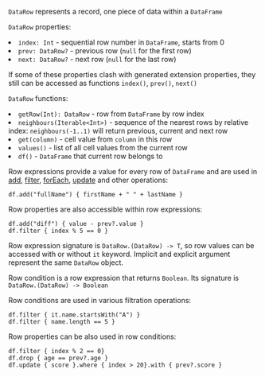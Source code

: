 <?xml version='1.0' encoding='UTF-8'?><topic xsi:noNamespaceSchemaLocation="https://resources.jetbrains.com/stardust/topic.v2.xsd" meta-keywords="" xmlns:xsi="http://www.w3.org/2001/XMLSchema-instance" id="DataRow" title="DataRow" _md-based="true"> <p _o="26" _o-sc="2,0" _o-l="2" _o-e="3,0" _o-tl="-1" _o-s="2,0" _o-cl="0" id="6809531b"><code _o="26" _o-sc="2,1" _o-l="2" _o-e="2,9" _o-tl="-1" _o-s="2,0" _o-cl="0" id="cb8b3ea2">DataRow</code> represents a record, one piece of data within a <code _o="84" _o-sc="2,59" _o-l="2" _o-e="2,69" _o-tl="-1" _o-s="2,58" _o-cl="58" id="b4b90455">DataFrame</code></p>
<chapter _o="97" _o-sc="4,3" _o-l="4" _o-e="4,17" _o-tl="-1" _o-s="4,0" _o-cl="0" id="row-properties" title="Row properties">
<p _o="115" _o-sc="5,0" _o-l="5" _o-e="6,0" _o-tl="-1" _o-s="5,0" _o-cl="0" id="6319ef4a"><code _o="115" _o-sc="5,1" _o-l="5" _o-e="5,9" _o-tl="-1" _o-s="5,0" _o-cl="0" id="60fdccbd">DataRow</code> properties:</p>
<list _o="137" _o-sc="6,0" _o-l="6" _o-e="9,0" _o-tl="-1" _o-s="6,0" _o-cl="0" id="7dae781c">
<li _o="137" _o-sc="6,2" _o-l="6" _o-e="7,0" _o-tl="-1" _o-s="6,0" _o-cl="0" id="becef2e"><code _o="139" _o-sc="6,3" _o-l="6" _o-e="6,14" _o-tl="-1" _o-s="6,2" _o-cl="2" id="e36c957c">index: Int</code> - sequential row number in <code _o="179" _o-sc="6,43" _o-l="6" _o-e="6,53" _o-tl="-1" _o-s="6,42" _o-cl="42" id="57f7c4a5">DataFrame</code>, starts from 0</li>
<li _o="206" _o-sc="7,2" _o-l="7" _o-e="8,0" _o-tl="-1" _o-s="7,0" _o-cl="0" id="602d928e"><code _o="208" _o-sc="7,3" _o-l="7" _o-e="7,18" _o-tl="-1" _o-s="7,2" _o-cl="2" id="19fb1321">prev: DataRow?</code> - previous row (<code _o="241" _o-sc="7,36" _o-l="7" _o-e="7,41" _o-tl="-1" _o-s="7,35" _o-cl="35" id="1f5160c0">null</code> for the first row)</li>
<li _o="267" _o-sc="8,2" _o-l="8" _o-e="9,0" _o-tl="-1" _o-s="8,0" _o-cl="0" id="cabaf8ec"><code _o="269" _o-sc="8,3" _o-l="8" _o-e="8,18" _o-tl="-1" _o-s="8,2" _o-cl="2" id="54988576">next: DataRow?</code> - next row (<code _o="298" _o-sc="8,32" _o-l="8" _o-e="8,37" _o-tl="-1" _o-s="8,31" _o-cl="31" id="35a343a9">null</code> for the last row)</li>
</list>
<p _o="324" _o-sc="10,0" _o-l="10" _o-e="11,0" _o-tl="-1" _o-s="10,0" _o-cl="0" id="27db4ee3">If some of these properties clash with generated extension properties, they still can be accessed as functions <code _o="435" _o-sc="10,112" _o-l="10" _o-e="10,120" _o-tl="-1" _o-s="10,111" _o-cl="111" id="112d837f">index()</code>, <code _o="446" _o-sc="10,123" _o-l="10" _o-e="10,130" _o-tl="-1" _o-s="10,122" _o-cl="122" id="72afc57">prev()</code>, <code _o="456" _o-sc="10,133" _o-l="10" _o-e="10,140" _o-tl="-1" _o-s="10,132" _o-cl="132" id="48fae524">next()</code></p>
<p _o="466" _o-sc="12,0" _o-l="12" _o-e="13,0" _o-tl="-1" _o-s="12,0" _o-cl="0" id="adca538a"><code _o="466" _o-sc="12,1" _o-l="12" _o-e="12,9" _o-tl="-1" _o-s="12,0" _o-cl="0" id="b2cec196">DataRow</code> functions:</p>
<list _o="487" _o-sc="13,0" _o-l="13" _o-e="18,0" _o-tl="87" _o-s="13,0" _o-cl="0" id="84a3cbac">
<li _o="487" _o-sc="13,2" _o-l="13" _o-e="14,0" _o-tl="-1" _o-s="13,0" _o-cl="0" id="9a2cf0b9"><code _o="489" _o-sc="13,3" _o-l="13" _o-e="13,24" _o-tl="-1" _o-s="13,2" _o-cl="2" id="4cfbd842">getRow(Int): DataRow</code> - row from <code _o="523" _o-sc="13,37" _o-l="13" _o-e="13,47" _o-tl="-1" _o-s="13,36" _o-cl="36" id="31fd43c">DataFrame</code> by row index</li>
<li _o="548" _o-sc="14,2" _o-l="14" _o-e="15,0" _o-tl="26" _o-s="14,0" _o-cl="0" id="a7ea4119"><code _o="550" _o-sc="14,3" _o-l="14" _o-e="14,29" _o-tl="24" _o-s="14,2" _o-cl="2" id="8dbd275">neighbours(Iterable&lt;Int>)</code> - sequence of the nearest rows by relative index: <code _o="628" _o-sc="14,81" _o-l="14" _o-e="14,99" _o-tl="-1" _o-s="14,80" _o-cl="80" id="9ddaa9d5">neighbours(-1..1)</code> will return previous, current and next row</li>
<li _o="691" _o-sc="15,2" _o-l="15" _o-e="16,0" _o-tl="-1" _o-s="15,0" _o-cl="0" id="bef5250e"><code _o="693" _o-sc="15,3" _o-l="15" _o-e="15,15" _o-tl="-1" _o-s="15,2" _o-cl="2" id="afbbc2e3">get(column)</code> - cell value from <code _o="725" _o-sc="15,35" _o-l="15" _o-e="15,42" _o-tl="-1" _o-s="15,34" _o-cl="34" id="5d4085b7">column</code> in this row</li>
<li _o="746" _o-sc="16,2" _o-l="16" _o-e="17,0" _o-tl="-1" _o-s="16,0" _o-cl="0" id="bd4fe6df"><code _o="748" _o-sc="16,3" _o-l="16" _o-e="16,12" _o-tl="-1" _o-s="16,2" _o-cl="2" id="acd4f342">values()</code> - list of all cell values from the current row</li>
<li _o="806" _o-sc="17,2" _o-l="17" _o-e="18,0" _o-tl="-1" _o-s="17,0" _o-cl="0" id="f14f72a2"><code _o="808" _o-sc="17,3" _o-l="17" _o-e="17,8" _o-tl="-1" _o-s="17,2" _o-cl="2" id="71f493ce">df()</code> - <code _o="817" _o-sc="17,12" _o-l="17" _o-e="17,22" _o-tl="-1" _o-s="17,11" _o-cl="11" id="89bbc3a0">DataFrame</code> that current row belongs to</li>
</list>
</chapter><chapter _o="858" _o-sc="19,3" _o-l="19" _o-e="19,18" _o-tl="-1" _o-s="19,0" _o-cl="0" id="row-expressions" title="Row expressions">
<p _o="877" _o-sc="20,0" _o-l="20" _o-e="21,0" _o-tl="-1" _o-s="20,0" _o-cl="0" id="72432ceb">Row expressions provide a value for every row of <code _o="926" _o-sc="20,50" _o-l="20" _o-e="20,60" _o-tl="-1" _o-s="20,49" _o-cl="49" id="1184c735">DataFrame</code> and are used in <a _o="954" _o-sc="20,78" LinkStatus="UNKNOWN" _o-l="20" _o-e="20,90" _o-tl="-1" _o-s="20,77" href="add.md" _o-cl="77" id="f00ad8e0">add</a>, <a _o="969" _o-sc="20,93" LinkStatus="UNKNOWN" _o-l="20" _o-e="20,111" _o-tl="-1" _o-s="20,92" href="filter.md" _o-cl="92" id="34963712">filter</a>, <a _o="990" _o-sc="20,114" LinkStatus="UNKNOWN" _o-l="20" _o-e="20,134" _o-tl="-1" _o-s="20,113" href="iterate.md" _o-cl="113" id="d71b187a">forEach</a>, <a _o="1013" _o-sc="20,137" LinkStatus="UNKNOWN" _o-l="20" _o-e="20,155" _o-tl="-1" _o-s="20,136" href="update.md" _o-cl="136" id="fe0d51f5">update</a> and other operations:</p>
<code _o="1055" _o-sc="22,0" _o-l="21" _o-e="23,3" _o-tl="-1" _o-s="21,0" style="block" _o-cl="0" id="d0f5330d" lang="kotlin">df.add("fullName") { firstName + " " + lastName }
</code>
<p _o="1119" _o-sc="24,0" _o-l="24" _o-e="25,0" _o-tl="-1" _o-s="24,0" _o-cl="0" id="99c4e53d"><a _o="1119" _o-sc="24,1" LinkStatus="UNKNOWN" _o-l="24" _o-e="24,33" anchor="row-properties" _o-tl="-1" _o-s="24,0" _o-cl="0" id="31b9287">Row properties</a> are also accessible within row expressions:</p>
<code _o="1197" _o-sc="26,0" _o-l="25" _o-e="28,3" _o-tl="-1" _o-s="25,0" style="block" _o-cl="0" id="a51232c" lang="kotlin">df.add("diff") { value - prev?.value }
df.filter { index % 5 == 0 }
</code>
<p _o="1279" _o-sc="29,0" _o-l="29" _o-e="30,0" _o-tl="50" _o-s="29,0" _o-cl="0" id="10f37fd3">Row expression signature is <code _o="1307" _o-sc="29,31" _o-l="29" _o-e="29,56" _o-tl="22" _o-s="29,28" _o-cl="28" id="40b4daca">DataRow.(DataRow) -> T</code>, so row values can be accessed with or without <code _o="1383" _o-sc="29,107" _o-l="29" _o-e="29,112" _o-tl="-1" _o-s="29,104" _o-cl="104" id="58d2e3d1">it</code> keyword. Implicit and explicit argument represent the same <code _o="1451" _o-sc="29,173" _o-l="29" _o-e="29,181" _o-tl="-1" _o-s="29,172" _o-cl="172" id="cbd081c8">DataRow</code> object.</p>
</chapter><chapter _o="1470" _o-sc="31,3" _o-l="31" _o-e="31,17" _o-tl="-1" _o-s="31,0" _o-cl="0" id="row-conditions" title="Row conditions">
<p _o="1488" _o-sc="32,0" _o-l="32" _o-e="33,0" _o-tl="117" _o-s="32,0" _o-cl="0" id="c1aa8bb3">Row condition is a <a _o="1507" _o-sc="32,20" LinkStatus="UNKNOWN" _o-l="32" _o-e="32,53" anchor="row-expressions" _o-tl="-1" _o-s="32,19" _o-cl="19" id="51bedd6">row expression</a> that returns <code _o="1555" _o-sc="32,68" _o-l="32" _o-e="32,76" _o-tl="-1" _o-s="32,67" _o-cl="67" id="28637383">Boolean</code>. Its signature is <code _o="1583" _o-sc="32,98" _o-l="32" _o-e="32,129" _o-tl="22" _o-s="32,95" _o-cl="95" id="3ebcea4b">DataRow.(DataRow) -> Boolean</code></p>
<p _o="1619" _o-sc="34,0" _o-l="34" _o-e="35,0" _o-tl="-1" _o-s="34,0" _o-cl="0" id="b547d815">Row conditions are used in various filtration operations:</p>
<code _o="1678" _o-sc="37,0" _o-l="36" _o-e="39,3" _o-tl="-1" _o-s="36,0" style="block" _o-cl="0" id="3f2ed809" lang="kotlin">df.filter { it.name.startsWith("A") }
df.filter { name.length == 5 }
</code>
<p _o="1761" _o-sc="40,0" _o-l="40" _o-e="41,0" _o-tl="-1" _o-s="40,0" _o-cl="0" id="cc6ad9b9"><a _o="1761" _o-sc="40,1" LinkStatus="UNKNOWN" _o-l="40" _o-e="40,33" anchor="row-properties" _o-tl="-1" _o-s="40,0" _o-cl="0" id="38ae8905">Row properties</a> can be also used in row conditions:</p>
<code _o="1831" _o-sc="42,0" _o-l="41" _o-e="45,3" _o-tl="101" _o-s="41,0" style="block" _o-cl="0" id="21815b68" lang="kotlin">df.filter { index % 2 == 0}
df.drop { age == prev?.age }
df.update { score }.where { index > 20}.with { prev?.score } 
</code>
</chapter></topic>
